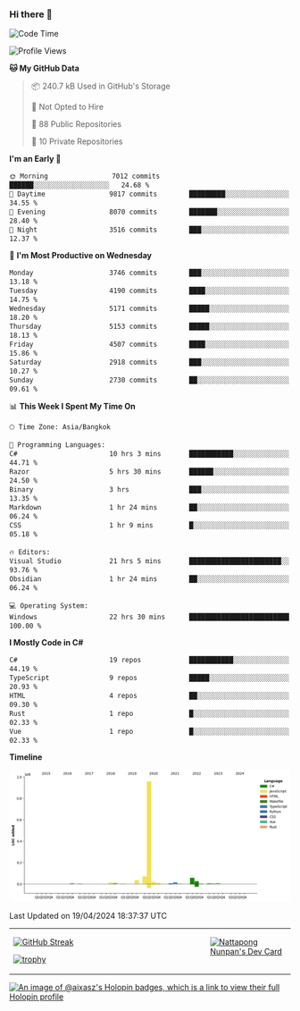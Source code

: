 ### Hi there 👋

<!--START_SECTION:waka-->
![Code Time](http://img.shields.io/badge/Code%20Time-1%2C557%20hrs%2046%20mins-blue)

![Profile Views](http://img.shields.io/badge/Profile%20Views-0-blue)

**🐱 My GitHub Data** 

> 📦 240.7 kB Used in GitHub's Storage 
 > 
> 🚫 Not Opted to Hire
 > 
> 📜 88 Public Repositories 
 > 
> 🔑 10 Private Repositories 
 > 
**I'm an Early 🐤** 

```text
🌞 Morning                7012 commits        ██████░░░░░░░░░░░░░░░░░░░   24.68 % 
🌆 Daytime                9817 commits        █████████░░░░░░░░░░░░░░░░   34.55 % 
🌃 Evening                8070 commits        ███████░░░░░░░░░░░░░░░░░░   28.40 % 
🌙 Night                  3516 commits        ███░░░░░░░░░░░░░░░░░░░░░░   12.37 % 
```
📅 **I'm Most Productive on Wednesday** 

```text
Monday                   3746 commits        ███░░░░░░░░░░░░░░░░░░░░░░   13.18 % 
Tuesday                  4190 commits        ████░░░░░░░░░░░░░░░░░░░░░   14.75 % 
Wednesday                5171 commits        █████░░░░░░░░░░░░░░░░░░░░   18.20 % 
Thursday                 5153 commits        █████░░░░░░░░░░░░░░░░░░░░   18.13 % 
Friday                   4507 commits        ████░░░░░░░░░░░░░░░░░░░░░   15.86 % 
Saturday                 2918 commits        ███░░░░░░░░░░░░░░░░░░░░░░   10.27 % 
Sunday                   2730 commits        ██░░░░░░░░░░░░░░░░░░░░░░░   09.61 % 
```


📊 **This Week I Spent My Time On** 

```text
🕑︎ Time Zone: Asia/Bangkok

💬 Programming Languages: 
C#                       10 hrs 3 mins       ███████████░░░░░░░░░░░░░░   44.71 % 
Razor                    5 hrs 30 mins       ██████░░░░░░░░░░░░░░░░░░░   24.50 % 
Binary                   3 hrs               ███░░░░░░░░░░░░░░░░░░░░░░   13.35 % 
Markdown                 1 hr 24 mins        ██░░░░░░░░░░░░░░░░░░░░░░░   06.24 % 
CSS                      1 hr 9 mins         █░░░░░░░░░░░░░░░░░░░░░░░░   05.18 % 

🔥 Editors: 
Visual Studio            21 hrs 5 mins       ███████████████████████░░   93.76 % 
Obsidian                 1 hr 24 mins        ██░░░░░░░░░░░░░░░░░░░░░░░   06.24 % 

💻 Operating System: 
Windows                  22 hrs 30 mins      █████████████████████████   100.00 % 
```

**I Mostly Code in C#** 

```text
C#                       19 repos            ███████████░░░░░░░░░░░░░░   44.19 % 
TypeScript               9 repos             █████░░░░░░░░░░░░░░░░░░░░   20.93 % 
HTML                     4 repos             ██░░░░░░░░░░░░░░░░░░░░░░░   09.30 % 
Rust                     1 repo              █░░░░░░░░░░░░░░░░░░░░░░░░   02.33 % 
Vue                      1 repo              █░░░░░░░░░░░░░░░░░░░░░░░░   02.33 % 
```



**Timeline**

![Lines of Code chart](https://raw.githubusercontent.com/aixasz/aixasz/main/assets/bar_graph.png)


 Last Updated on 19/04/2024 18:37:37 UTC
<!--END_SECTION:waka-->

<table>
<tr>
<td width="70%" valign="top">
 
 [![GitHub Streak](http://github-readme-streak-stats.herokuapp.com?user=aixasz&theme=github-dark&hide_border=true&date_format=%5BY%20%5DM%20j)](https://git.io/streak-stats)

 [![trophy](https://github-profile-trophy.vercel.app/?username=aixasz&theme=onedark)](https://github.com/ryo-ma/github-profile-trophy)
 </td>
<td width="30%" valign="top">
 
<a href="https://app.daily.dev/aixasz"><img src="https://api.daily.dev/devcards/403207936e6547c9a85ea449e9f3abe8.png?r=re8" alt="Nattapong Nunpan's Dev Card"/></a>

 </td>
</tr>
</table>

[![An image of @aixasz's Holopin badges, which is a link to view their full Holopin profile](https://holopin.me/aixasz)](https://holopin.io/@aixasz)
 
